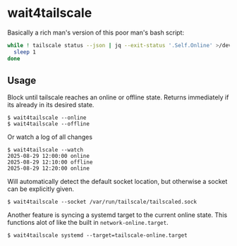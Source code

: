 # wait4tailscale

Basically a rich man's version of this poor man's bash script:

```bash
while ! tailscale status --json | jq --exit-status '.Self.Online' >/dev/null
  sleep 1
done
```

## Usage

Block until tailscale reaches an online or offline state. Returns immediately if its already in its desired state.

```
$ wait4tailscale --online
$ wait4tailscale --offline
```

Or watch a log of all changes

```
$ wait4tailscale --watch
2025-08-29 12:00:00 online
2025-08-29 12:10:00 offline
2025-08-29 12:20:00 online
```

Will automatically detect the default socket location, but otherwise a socket can be explicitly given.

```
$ wait4tailscale --socket /var/run/tailscale/tailscaled.sock
```

Another feature is syncing a systemd target to the current online state. This functions alot of like the built in `network-online.target`.

```
$ wait4tailscale systemd --target=tailscale-online.target
```

